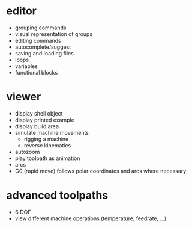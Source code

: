 # editor
- grouping commands
- visual representation of groups
- editing commands
- autocomplete/suggest
- saving and loading files
- loops
- variables
- functional blocks

# viewer
- display shell object
- display printed example
- display build area
- simulate machine movements
	- rigging a machine
	- reverse kinematics
- autozoom
- play toolpath as animation
- arcs
- G0 (rapid move) follows polar coordinates and arcs where necessary

# advanced toolpaths
- 6 DOF
- view different machine operations (temperature, feedrate, ...)
